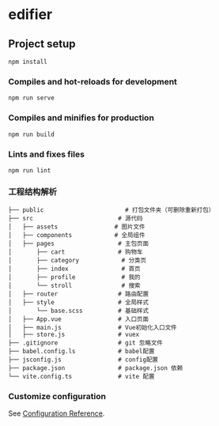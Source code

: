 # edifier

## Project setup

```
npm install
```

### Compiles and hot-reloads for development

```
npm run serve
```

### Compiles and minifies for production

```
npm run build
```

### Lints and fixes files

```
npm run lint
```

### 工程结构解析

```
├── public                       # 打包文件夹（可删除重新打包）
├── src                        # 源代码
│   ├── assets                # 图片文件
│   ├── components            # 全局组件
│   ├── pages                  # 主包页面
│       ├── cart               # 购物车
│       ├── category            # 分类页
│       ├── index               # 首页
│       ├── profile             # 我的
│       └── stroll              # 搜索
│   ├── router                 # 路由配置
│   ├── style                  # 全局样式
│       └── base.scss          # 基础样式
│   ├── App.vue                # 入口页面
│   ├── main.js                # Vue初始化入口文件
│   ├── store.js               # vuex
├── .gitignore                 # git 忽略文件
├── babel.config.ls            # babel配置
├── jsconfig.js                # config配置
├── package.json               # package.json 依赖
└── vite.config.ts             # vite 配置
```

### Customize configuration

See [Configuration Reference](https://cli.vuejs.org/config/).
